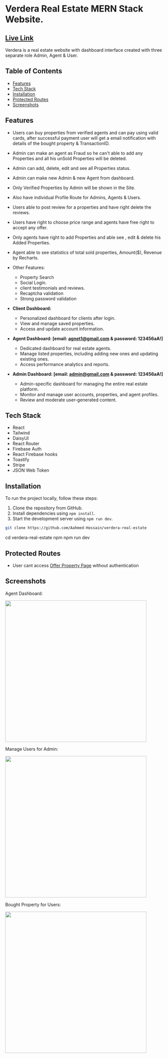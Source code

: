 # Verdera Real Estate MERN Stack Website.

## [Live Link](https://fir-module51.web.app/)
Verdera is a real estate website with dashboard interface created with three separate role Admin, Agent & User.

## Table of Contents

- [Features](#features)
- [Tech Stack](#tech-stack)
- [Installation](#installation)
- [Protected Routes](#protected-routes)
- [Screenshots](#screenshots)

## Features

- Users can buy properties from verified agents and can pay using valid cards, after successful payment user will get a email notification with details of the bought property & TransactionID.
- Admin can make an agent as Fraud so he can't able to add any Properties and all his unSold Properties will be deleted.
- Admin can add, delete, edit and see all Properties status.
- Admin can make new Admin & new Agent from dashboard.
- Only Verified Properties by Admin will be shown in the Site.
- Also have individual Profile Route for Admins, Agents & Users.
- Users able to post review for a properties and have right delete the reviews.
- Users have right to choose price range and agents have free right to accept any offer.
- Only agents have right to add Properties and able see , edit & delete his Added Properties.
- Agent able to see statistics of total sold properties, Amount($), Revenue by Recharts.
- Other Features:
  - Property Search
  - Social Login.
  - client testimonials and reviews.
  - Recaptcha validation
  - Strong password validation
 
- **Client Dashboard:**
  - Personalized dashboard for clients after login.
  - View and manage saved properties.
  - Access and update account information.
    
- **Agent Dashboard: [email: agnet1@gmail.com & password: 123456aA!]**
  - Dedicated dashboard for real estate agents.
  - Manage listed properties, including adding new ones and updating existing ones.
  - Access performance analytics and reports.

- **Admin Dashboard: [email: admin@gmail.com & password: 123456aA!]**
  - Admin-specific dashboard for managing the entire real estate platform.
  - Monitor and manage user accounts, properties, and agent profiles.
  - Review and moderate user-generated content.
## Tech Stack
- React
- Tailwind
- DaisyUI
- React Router
- Firebase Auth
- React Firebase hooks
- Toastify
- Stripe
- JSON Web Token

## Installation

To run the project locally, follow these steps:

1. Clone the repository from GitHub.
2. Install dependencies using `npm install`.
3. Start the development server using `npm run dev`.

```bash
git clone https://github.com/Aahmed-Hossain/verdera-real-estate
```
cd verdera-real-estate
npm
npm run dev

## Protected Routes

- User cant access [Offer Property Page](https://fir-module51.web.app/offerNow/65683fcb223f469e38c97943) without authentication

## Screenshots

<p>Agent Dashboard: </p>
<img src="https://i.ibb.co/z8QD0by/dashboard-agent-dash.png" width="450px"/>

<p>Manage Users for Admin: </p>
<img src="https://i.ibb.co/LQHgCZD/dashboard-user-manage.png" width="450px"/>

<p>Bought Property for Users: </p>
<img src="https://i.ibb.co/tPQW2sL/dashboard-my-Property1.png" width="450px"/>

